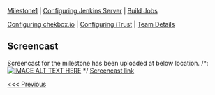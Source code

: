 [Milestone1](README.md) | [Configuring Jenkins Server](Jenkins.md) | [Build Jobs](JenkinsJobBuilder.md)

[Configuring chekbox.io](Checkbox.md) | [Configuring iTrust](ITrust.md) | [Team Details](Team.md)

Screencast
----------------------------------

Screencast for the milestone has been uploaded at below location.
/*:
[![IMAGE ALT TEXT HERE](https://img.youtube.com/vi/XXXXXXXXXXX/0.jpg)](https://www.youtube.com/watch?v=XXXXXXXXXX)
*/
[Screencast link](http://tiny.cc/screencast)

[<<< Previous](Team.md)

